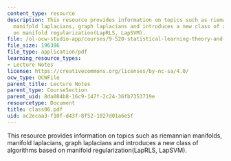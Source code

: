 ```yaml
---
content_type: resource
description: This resource provides information on topics such as riemannian manifolds,
  manifold laplacians, graph laplacians and introduces a new class of algorithms based
  on manifold regularization(LapRLS, LapSVM).
file: /ol-ocw-studio-app/courses/9-520-statistical-learning-theory-and-applications-spring-2006/ac2ecaa3f10fd43f8f521027d01a6e5f_class06.pdf
file_size: 196386
file_type: application/pdf
learning_resource_types:
- Lecture Notes
license: https://creativecommons.org/licenses/by-nc-sa/4.0/
ocw_type: OCWFile
parent_title: Lecture Notes
parent_type: CourseSection
parent_uid: 8da084b8-16c9-147f-2c24-36fb7353719e
resourcetype: Document
title: class06.pdf
uid: ac2ecaa3-f10f-d43f-8f52-1027d01a6e5f
---
```

This resource provides information on topics such as riemannian manifolds, manifold laplacians, graph laplacians and introduces a new class of algorithms based on manifold regularization(LapRLS, LapSVM).